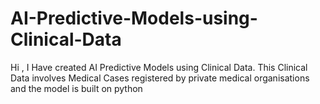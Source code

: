 # AI-Predictive-Models-using-Clinical-Data
Hi , I Have created AI Predictive Models using Clinical Data. This Clinical Data involves Medical Cases registered by private medical organisations and the model is built on python
